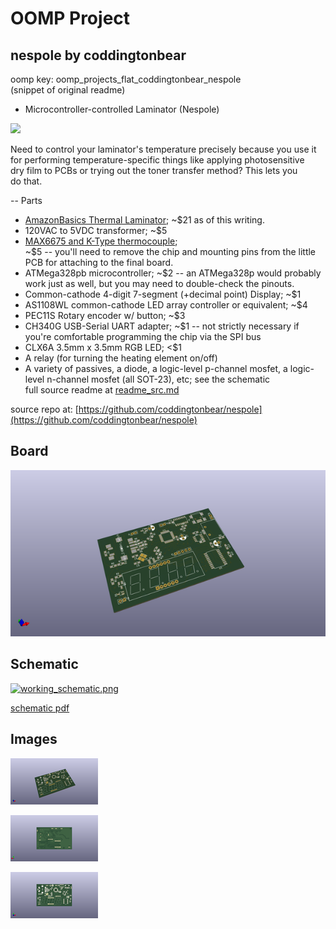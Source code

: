 # OOMP Project  
## nespole  by coddingtonbear  
  
oomp key: oomp_projects_flat_coddingtonbear_nespole  
(snippet of original readme)  
  
- Microcontroller-controlled Laminator (Nespole)  
  
![](https://coddingtonbear-public.s3.amazonaws.com/github/nespole/nespole_2.JPG)  
  
Need to control your laminator's temperature precisely because you use it  
for performing temperature-specific things like applying photosensitive  
dry film to PCBs or trying out the toner transfer method?  This lets you  
do that.  
  
-- Parts  
  
* [AmazonBasics Thermal Laminator](https://www.amazon.com/AmazonBasics-PL9-US-Thermal-Laminator/dp/B00BUI5QWS); ~$21 as of this writing.  
* 120VAC to 5VDC transformer; ~$5  
* [MAX6675 and K-Type thermocouple](https://www.amazon.com/HiLetgo-MAX6675-Thermocouple-Temperature-Arduino/dp/B01HT871SO/ref=sr_1_cc_3?s=aps&ie=UTF8&qid=1486343835&sr=1-3-catcorr&keywords=MAX6675);  
  ~$5 -- you'll need to remove the chip and mounting pins from the little PCB for attaching to the final board.  
* ATMega328pb microcontroller; ~$2 -- an ATMega328p would probably work just as well, but you may need to double-check the pinouts.  
* Common-cathode 4-digit 7-segment (+decimal point) Display; ~$1  
* AS1108WL common-cathode LED array controller or equivalent; ~$4  
* PEC11S Rotary encoder w/ button; ~$3  
* CH340G USB-Serial UART adapter; ~$1 -- not strictly necessary if you're comfortable programming the chip via the SPI bus  
* CLX6A 3.5mm x 3.5mm RGB LED; &lt;$1  
* A relay (for turning the heating element on/off)  
* A variety of passives, a diode, a logic-level p-channel mosfet, a logic-level n-channel mosfet (all SOT-23), etc; see the schematic  
  full source readme at [readme_src.md](readme_src.md)  
  
source repo at: [https://github.com/coddingtonbear/nespole](https://github.com/coddingtonbear/nespole)  
## Board  
  
[![working_3d.png](working_3d_600.png)](working_3d.png)  
## Schematic  
  
[![working_schematic.png](working_schematic_600.png)](working_schematic.png)  
  
[schematic pdf](working_schematic.pdf)  
## Images  
  
[![working_3d.png](working_3d_140.png)](working_3d.png)  
  
[![working_3d_back.png](working_3d_back_140.png)](working_3d_back.png)  
  
[![working_3d_front.png](working_3d_front_140.png)](working_3d_front.png)  
